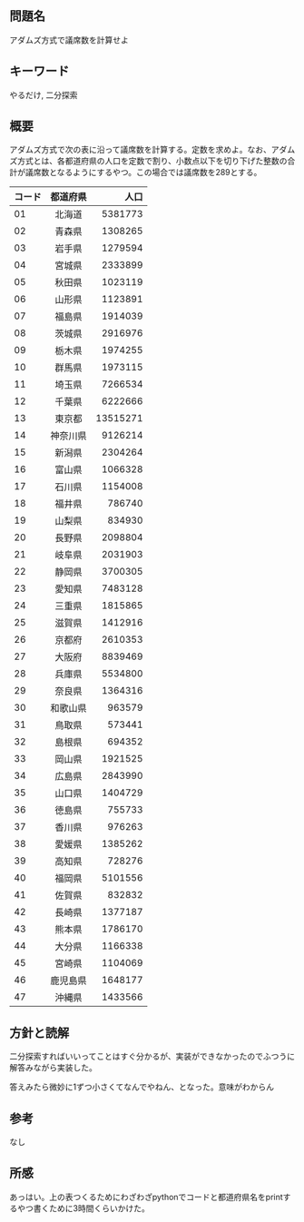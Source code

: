 ## 問題名
アダムズ方式で議席数を計算せよ

## キーワード
やるだけ, 二分探索

## 概要
アダムズ方式で次の表に沿って議席数を計算する。定数を求めよ。なお、アダムズ方式とは、各都道府県の人口を定数で割り、小数点以下を切り下げた整数の合計が議席数となるようにするやつ。この場合では議席数を289とする。


|コード|都道府県|人口|
|:---|:---:|---:|
|01|北海道|5381773
|02|青森県|1308265
|03|岩手県|1279594
|04|宮城県|2333899
|05|秋田県|1023119
|06|山形県|1123891
|07|福島県|1914039
|08|茨城県|2916976
|09|栃木県|1974255
|10|群馬県|1973115
|11|埼玉県|7266534
|12|千葉県|6222666
|13|東京都|13515271
|14|神奈川県|9126214
|15|新潟県|2304264
|16|富山県|1066328
|17|石川県|1154008
|18|福井県|786740
|19|山梨県|834930
|20|長野県|2098804
|21|岐阜県|2031903
|22|静岡県|3700305
|23|愛知県|7483128
|24|三重県|1815865
|25|滋賀県|1412916
|26|京都府|2610353
|27|大阪府|8839469
|28|兵庫県|5534800
|29|奈良県|1364316
|30|和歌山県|963579
|31|鳥取県|573441
|32|島根県|694352
|33|岡山県|1921525
|34|広島県|2843990
|35|山口県|1404729
|36|徳島県|755733
|37|香川県|976263
|38|愛媛県|1385262
|39|高知県|728276
|40|福岡県|5101556
|41|佐賀県|832832
|42|長崎県|1377187
|43|熊本県|1786170
|44|大分県|1166338
|45|宮崎県|1104069
|46|鹿児島県|1648177
|47|沖縄県|1433566
## 方針と読解
二分探索すればいいってことはすぐ分かるが、実装ができなかったのでふつうに解答みながら実装した。

答えみたら微妙に1ずつ小さくてなんでやねん、となった。意味がわからん

## 参考
なし
## 所感
あっはい。上の表つくるためにわざわざpythonでコードと都道府県名をprintするやつ書くために3時間くらいかけた。